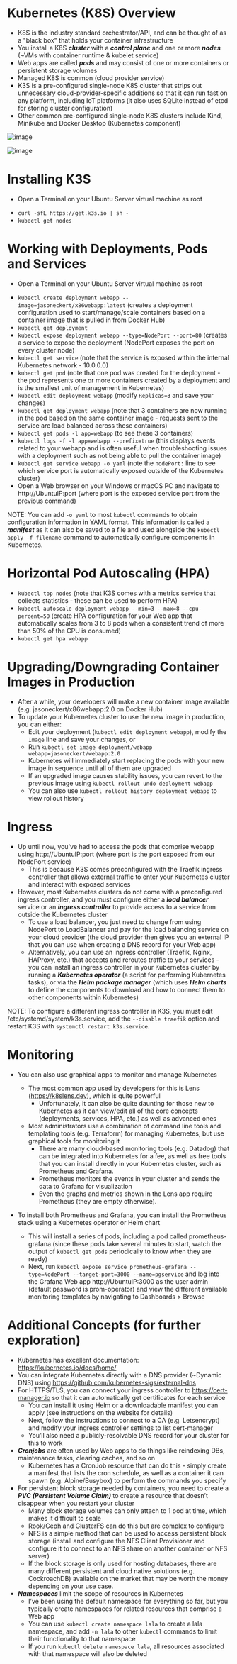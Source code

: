 # Kubernetes (K8S) Overview
* K8S is the industry standard orchestrator/API, and can be thought of as a "black box" that holds your container infrastructure
* You install a K8S ***cluster*** with a ***control plane*** and one or more ***nodes*** (~VMs with container runtime & kubelet service)
* Web apps are called ***pods*** and may consist of one or more containers or persistent storage volumes
* Managed K8S is common (cloud provider service)
* K3S is a pre-configured single-node K8S cluster that strips out unnecessary cloud-provider-specific additions so that it can run fast on any platform, including IoT platforms (it also uses SQLite instead of etcd for storing cluster configuration)
* Other common pre-configured single-node K8S clusters include Kind, Minikube and Docker Desktop (Kubernetes component)

![image](https://user-images.githubusercontent.com/40586970/171035289-3d5692ea-5258-41ed-8db7-f1ede4932855.png)

![image](https://user-images.githubusercontent.com/40586970/171035312-ad52d478-399f-414c-99aa-9616641d4248.png)

# Installing K3S
  * Open a Terminal on your Ubuntu Server virtual machine as root
  - `curl -sfL https://get.k3s.io | sh -` 
  - `kubectl get nodes`

# Working with Deployments, Pods and Services
  * Open a Terminal on your Ubuntu Server virtual machine as root
  - `kubectl create deployment webapp --image=jasoneckert/x86webapp:latest`	(creates a deployment configuration used to start/manage/scale containers based on a container image that is pulled in from Docker Hub)
  - `kubectl get deployment`
  - `kubectl expose deployment webapp --type=NodePort --port=80` (creates a service to expose the deployment (NodePort exposes the port on every cluster node)
  - `kubectl get service` (note that the service is exposed within the internal Kubernetes network - 10.0.0.0)
  - `kubectl get pod` (note that one pod was created for the deployment - the pod represents one or more containers created by a deployment and is the smallest unit of management in Kubernetes)
  - `kubectl edit deployment webapp` (modify `Replicas=3` and save your changes)
  - `kubectl get deployment webapp` (note that 3 containers are now running in the pod based on the same container image - requests sent to the service are load balanced across these containers)
  - `kubectl get pods -l app=webapp` (to see these 3 containers)
  - `kubectl logs -f -l app=webapp --prefix=true` (this displays events related to your webapp and is often useful when troubleshooting issues with a deployment such as not being able to pull the container image)
  - `kubectl get service webapp -o yaml` (note the `nodePort:` line to see which service port is automatically exposed outside of the Kubernetes cluster)
  - Open a Web browser on your Windows or macOS PC and navigate to http://UbuntuIP:port (where port is the exposed service port from the previous command)

NOTE: You can add `-o yaml` to most `kubectl` commands to obtain configuration information in YAML format. This information is called a ***manifest*** as it can also be saved to a file and used alongside the `kubectl apply -f filename` command to automatically configure components in Kubernetes.

# Horizontal Pod Autoscaling (HPA)
  - `kubectl top nodes` (note that K3S comes with a metrics service that collects statistics - these can be used to perform HPA)
  - `kubectl autoscale deployment webapp --min=3 --max=8 --cpu-percent=50` (create HPA configuration for your Web app that automatically scales from 3 to 8 pods when a consistent trend of more than 50% of the CPU is consumed)
  - `kubectl get hpa webapp` 

# Upgrading/Downgrading Container Images in Production
  * After a while, your developers will make a new container image available (e.g. jasoneckert/x86webapp:2.0 on Docker Hub)
  * To update your Kubernetes cluster to use the new image in production, you can either:
    - Edit your deployment (`kubectl edit deployment webapp`), modify the `Image` line and save your changes, or
    - Run `kubectl set image deployment/webapp webapp=jasoneckert/webapp:2.0`
    - Kubernetes will immediately start replacing the pods with your new image in sequence until all of them are upgraded
    - If an upgraded image causes stability issues, you can revert to the previous image using `kubectl rollout undo deployment webapp`
    - You can also use `kubectl rollout history deployment webapp` to view rollout history

# Ingress
  * Up until now, you've had to access the pods that comprise webapp using http://UbuntuIP:port (where port is the port exposed from our NodePort service)
    - This is because K3S comes preconfigured with the Traefik ingress controller that allows external traffic to enter your Kubernetes cluster and interact with exposed services
  * However, most Kubernetes clusters do not come with a preconfigured ingress controller, and you must configure either a ***load balancer*** service or an ***ingress controller*** to provide access to a service from outside the Kubernetes cluster 
    - To use a load balancer, you just need to change from using NodePort to LoadBalancer and pay for the load balancing service on your cloud provider (the cloud provider then gives you an external IP that you can use when creating a DNS record for your Web app) 
    - Alternatively, you can use an ingress controller (Traefik, Nginx, HAProxy, etc.) that accepts and reroutes traffic to your services - you can install an ingress controller in your Kubernetes cluster by running a ***Kubernetes operator*** (a script for performing Kubernetes tasks), or via the ***Helm package manager*** (which uses ***Helm charts*** to define the components to download and how to connect them to other components within Kubernetes) 

NOTE: To configure a different ingress controller in K3S, you must edit /etc/systemd/system/k3s.service, add the `--disable traefik` option and restart K3S with `systemctl restart k3s.service`.

# Monitoring 
  * You can also use graphical apps to monitor and manage Kubernetes
    - The most common app used by developers for this is Lens (https://k8slens.dev), which is quite powerful
      - Unfortunately, it can also be quite daunting for those new to Kubernetes as it can view/edit all of the core concepts (deployments, services, HPA, etc.) as well as advanced ones
    - Most administrators use a combination of command line tools and templating tools (e.g. Terraform) for managing Kubernetes, but use graphical tools for monitoring it
      - There are many cloud-based monitoring tools (e.g. Datadog) that can be integrated into Kubernetes for a fee, as well as free tools that you can install directly in your Kubernetes cluster, such as Prometheus and Grafana.
      - Prometheus monitors the events in your cluster and sends the data to Grafana for visualization
      - Even the graphs and metrics shown in the Lens app require Prometheus (they are empty otherwise).

  * To install both Prometheus and Grafana, you can install the Prometheus stack using a Kubernetes operator or Helm chart
    - This will install a series of pods, including a pod called prometheus-grafana (since these pods take several minutes to start, watch the output of `kubectl get pods` periodically to know when they are ready)
    - Next, run `kubectl expose service prometheus-grafana --type=NodePort --target-port=3000 --name=pgservice` and log into the Grafana Web app http://UbuntuIP:3000 as the user admin (default password is prom-operator) and view the different available monitoring templates by navigating to Dashboards > Browse

# Additional Concepts (for further exploration)
  * Kubernetes has excellent documentation: https://kubernetes.io/docs/home/
  * You can integrate Kubernetes directly with a DNS provider (~Dynamic DNS) using https://github.com/kubernetes-sigs/external-dns
  * For HTTPS/TLS, you can connect your ingress controller to https://cert-manager.io so that it can automatically get certificates for each service
    - You can install it using Helm or a downloadable manifest you can apply (see instructions on the website for details)
    - Next, follow the instructions to connect to a CA (e.g. Letsencrypt) and modify your ingress controller settings to list cert-manager
    - You’ll also need a publicly-resolvable DNS record for your cluster for this to work
  * ***Cronjobs*** are often used by Web apps to do things like reindexing DBs, maintenance tasks, clearing caches, and so on
    - Kubernetes has a CronJob resource that can do this - simply create a manifest that lists the cron schedule, as well as a container it can spawn (e.g. Alpine/Busybox) to perform the commands you specify
  * For persistent block storage needed by containers, you need to create a ***PVC (Persistent Volume Claim)*** to create a resource that doesn’t disappear when you restart your cluster
    - Many block storage volumes can only attach to 1 pod at time, which makes it difficult to scale
    - Rook/Ceph and GlusterFS can do this but are complex to configure
    - NFS is a simple method that can be used to access persistent block storage (install and configure the NFS Client Provisioner and configure it to connect to an NFS share on another container or NFS server)
    - If the block storage is only used for hosting databases, there are many different persistent and cloud native solutions (e.g. CockroachDB) available on the market that may be worth the money depending on your use case.
  * ***Namespaces*** limit the scope of resources in Kubernetes
    - I’ve been using the default namespace for everything so far, but you typically create namespaces for related resources that comprise a Web app
    - You can use `kubectl create namespace lala` to create a lala namespace, and add `-n lala` to other `kubectl` commands to limit their functionality to that namespace
    - If you run `kubectl delete namespace lala`, all resources associated with that namespace will also be deleted
